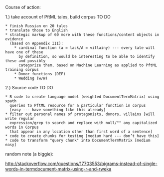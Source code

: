 Course of action: 


1.) take account of PftML tales, build corpus TO DO

    * finish Russian on 20 tales
    * translate those to English
    * strategic markup of 60 more with these functions/content objects in evidence 
      (based on Appendix III):
        * cardinal function (a = lack/A = villainy) --- every tale will have one of these 
          by definition, so would be interesting to be able to identify these and possibly 
          categorize them, based on Machine Learning as applied to PftML training corpus
        * Donor functions (DEF)
        * Wedding (w/W)

2.) Source code TO DO

    * R code to create language model (weighted DocumentTermMatrix) using xpath 
      queries to PftML resource for a particular function in corpus 
      [easy --- have something like this already]
    * filter out personal names of protagonists, donors, villains [will write regular 
      expression/grep to search and replace with null/"" any capitalized words in Corpus 
      that appear in any location other than first word of a sentence]
    * code to create chunks for testing [medium hard --- don’t have this]
    * code to transform "query chunk" into DocumentTermMatrix [medium easy]
    
    
    
 
 random note (a biggie): 
 
 http://stackoverflow.com/questions/17703553/bigrams-instead-of-single-words-in-termdocument-matrix-using-r-and-rweka

